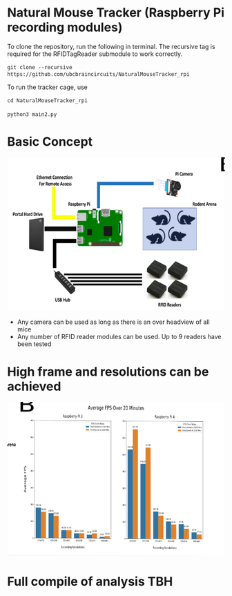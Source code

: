 # Natural Mouse Tracker (Raspberry Pi recording modules)

To clone the repository, run the following in terminal. The recursive tag is required for the RFIDTagReader submodule to work correctly.
```
git clone --recursive https://github.com/ubcbraincircuits/NaturalMouseTracker_rpi
```

To run the tracker cage, use 

```
cd NaturalMouseTracker_rpi

python3 main2.py
```
# Basic Concept
![](image5442.png)
- Any camera can be used as long as there is an over headview of all mice
- Any number of RFID reader modules can be used. Up to 9 readers have been tested
# High frame and resolutions can be achieved 
![](figure_1.png)
# Full compile of analysis TBH
